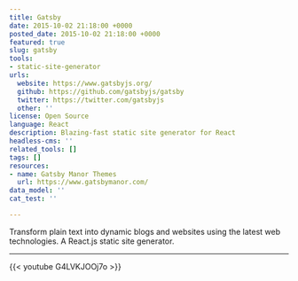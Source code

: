 ```yaml
---
title: Gatsby
date: 2015-10-02 21:18:00 +0000
posted_date: 2015-10-02 21:18:00 +0000
featured: true
slug: gatsby
tools:
- static-site-generator
urls:
  website: https://www.gatsbyjs.org/
  github: https://github.com/gatsbyjs/gatsby
  twitter: https://twitter.com/gatsbyjs
  other: ''
license: Open Source
language: React
description: Blazing-fast static site generator for React
headless-cms: ''
related_tools: []
tags: []
resources:
- name: Gatsby Manor Themes
  url: https://www.gatsbymanor.com/
data_model: ''
cat_test: ''

---
```

Transform plain text into dynamic blogs and websites using the latest web technologies. A React.js static site generator.

--- 

{{< youtube G4LVKJOOj7o >}}
